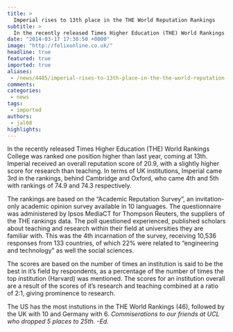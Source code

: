 ```yaml
---
title: >
  Imperial rises to 13th place in the THE World Reputation Rankings
subtitle: >
  In the recently released Times Higher Education (THE) World Rankings College was ranked one position higher than last year, coming at 13th.
date: "2014-03-17 17:30:50 +0000"
image: "http://felixonline.co.uk/"
headline: true
featured: true
imported: true
aliases:
 - /news/4485/imperial-rises-to-13th-place-in-the-the-world-reputation-rankings
comments:
categories:
 - news
tags:
 - imported
authors:
 - jal08
highlights:
---
```


In the recently released Times Higher Education (THE) World Rankings College was ranked one position higher than last year, coming at 13th. Imperial received an overall reputation score of 20.9, with a slightly higher score for research than teaching. In terms of UK institutions, Imperial came 3rd in the rankings, behind Cambridge and Oxford, who came 4th and 5th with rankings of 74.9 and 74.3 respectively.

The rankings are based on the “Academic Reputation Survey”, an invitation-only academic opinion survey available in 10 languages. The questionnaire was administered by Ipsos MediaCT for Thompson Reuters, the suppliers of the THE rankings data. The poll questioned experienced, published scholars about teaching and research within their field at universities they are familiar with. This was the 4th incarnation of the survey, receiving 10,536 responses from 133 countries, of which 22% were related to “engineering and technology” as well the social sciences.

The scores are based on the number of times an institution is said to be the best in it’s field by respondents, as a percentage of the number of times the top institution (Harvard) was mentioned. The scores for an institution overall are a result of the scores of it’s research and teaching combined at a ratio of 2:1, giving prominence to research.

The US has the most instutions in the THE World Rankings (46), followed by the UK with 10 and Germany with 6. _Commiserations to our friends at UCL who dropped 5 places to 25th. -Ed._
